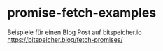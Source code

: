# promise-fetch-examples

Beispiele für einen Blog Post auf bitspeicher.io
https://bitspeicher.blog/fetch-promises/
